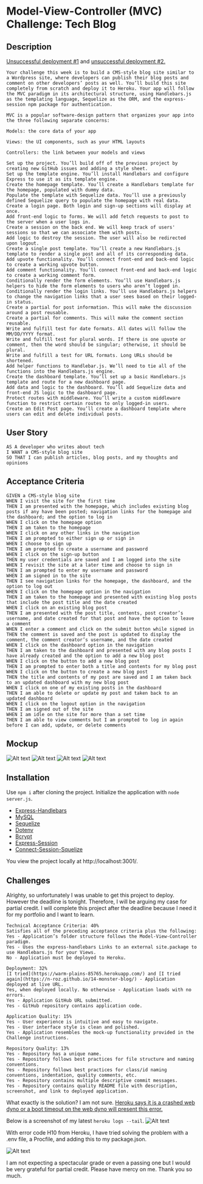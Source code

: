 # Model-View-Controller (MVC) Challenge: Tech Blog

## Description

[Unsuccessful deployment #1](https://warm-plains-85765.herokuapp.com/) and [unsuccessful deployment #2.](https://n-roz.github.io/14-monster-blog/) 

```
Your challenge this week is to build a CMS-style blog site similar to a Wordpress site, where developers can publish their blog posts and comment on other developers’ posts as well. You’ll build this site completely from scratch and deploy it to Heroku. Your app will follow the MVC paradigm in its architectural structure, using Handlebars.js as the templating language, Sequelize as the ORM, and the express-session npm package for authentication.
```

```
MVC is a popular software-design pattern that organizes your app into the three following separate concerns:

Models: the core data of your app

Views: the UI components, such as your HTML layouts

Controllers: the link between your models and views
```

```
Set up the project. You’ll build off of the previous project by creating new GitHub issues and adding a style sheet.
Set up the template engine. You’ll install Handlebars and configure Express to use it as its template engine.
Create the homepage template. You’ll create a Handlebars template for the homepage, populated with dummy data.
Populate the template with Sequelize data. You’ll use a previously defined Sequelize query to populate the homepage with real data.
Create a login page. Both login and sign-up sections will display at once.
Add front-end logic to forms. We will add fetch requests to post to the server when a user logs in.
Create a session on the back end. We will keep track of users' sessions so that we can associate them with posts.
Add logic to destroy the session. The user will also be redirected upon logout.
Create a single post template. You’ll create a new Handlebars.js template to render a single post and all of its corresponding data.
Add upvote functionality. You’ll connect front-end and back-end logic to create a working upvote button.
Add comment functionality. You’ll connect front-end and back-end logic to create a working comment form.
Conditionally render the form elements. You’ll use Handlebars.js helpers to hide the form elements to users who aren’t logged in.
Conditionally render the login links. You’ll use Handlebars.js helpers to change the navigation links that a user sees based on their logged-in status.
Create a partial for post information. This will make the discussion around a post reusable.
Create a partial for comments. This will make the comment section reusable.
Write and fulfill test for date formats. All dates will follow the MM/DD/YYYY format.
Write and fulfill test for plural words. If there is one upvote or comment, then the word should be singular; otherwise, it should be plural.
Write and fulfill a test for URL formats. Long URLs should be shortened.
Add helper functions to Handlebar.js. We’ll need to tie all of the functions into the Handlebars.js engine.
Create the dashboard template. You’ll set up a basic Handlebars.js template and route for a new dashboard page.
Add data and logic to the dashboard. You’ll add Sequelize data and front-end JS logic to the dashboard page.
Protect routes with middleware. You’ll write a custom middleware function to restrict certain routes to only logged-in users.
Create an Edit Post page. You’ll create a dashboard template where users can edit and delete individual posts.
```

## User Story
```
AS A developer who writes about tech
I WANT a CMS-style blog site
SO THAT I can publish articles, blog posts, and my thoughts and opinions
```

## Acceptance Criteria
```
GIVEN a CMS-style blog site
WHEN I visit the site for the first time
THEN I am presented with the homepage, which includes existing blog posts if any have been posted; navigation links for the homepage and the dashboard; and the option to log in
WHEN I click on the homepage option
THEN I am taken to the homepage
WHEN I click on any other links in the navigation
THEN I am prompted to either sign up or sign in
WHEN I choose to sign up
THEN I am prompted to create a username and password
WHEN I click on the sign-up button
THEN my user credentials are saved and I am logged into the site
WHEN I revisit the site at a later time and choose to sign in
THEN I am prompted to enter my username and password
WHEN I am signed in to the site
THEN I see navigation links for the homepage, the dashboard, and the option to log out
WHEN I click on the homepage option in the navigation
THEN I am taken to the homepage and presented with existing blog posts that include the post title and the date created
WHEN I click on an existing blog post
THEN I am presented with the post title, contents, post creator’s username, and date created for that post and have the option to leave a comment
WHEN I enter a comment and click on the submit button while signed in
THEN the comment is saved and the post is updated to display the comment, the comment creator’s username, and the date created
WHEN I click on the dashboard option in the navigation
THEN I am taken to the dashboard and presented with any blog posts I have already created and the option to add a new blog post
WHEN I click on the button to add a new blog post
THEN I am prompted to enter both a title and contents for my blog post
WHEN I click on the button to create a new blog post
THEN the title and contents of my post are saved and I am taken back to an updated dashboard with my new blog post
WHEN I click on one of my existing posts in the dashboard
THEN I am able to delete or update my post and taken back to an updated dashboard
WHEN I click on the logout option in the navigation
THEN I am signed out of the site
WHEN I am idle on the site for more than a set time
THEN I am able to view comments but I am prompted to log in again before I can add, update, or delete comments
```

## Mockup
![Alt text](assets/deployed2.png "Deployed 2")
![Alt text](assets/deployed3.png "Deployed 3")
![Alt text](assets/deployed1.png "Deployed 1")
![Alt text](assets/deployed4.png "Deployed 4")

## Installation
Use ```npm i``` after cloning the project. Initialize the application with ```node server.js```.

- [Express-Handlebars](https://www.npmjs.com/package/express-handlebars)
- [MySQL](https://www.npmjs.com/package/mysql2)
- [Sequelize](https://sequelize.org/docs/v6/getting-started/)
- [Dotenv](https://www.npmjs.com/package/dotenv)
- [Bcrypt](https://www.npmjs.com/package/bcrypt)
- [Express-Session](https://www.npmjs.com/package/express-session)
- [Connect-Session-Squelize](https://www.npmjs.com/package/connect-session-sequelize)

You view the project locally at http://localhost:3001/.

## Challenges
Alrighty, so unfortunately I was unable to get this project to deploy. However the deadline is tonight. Therefore, I will be arguing my case for partial credit. I will complete this project after the deadline because I need it for my portfolio and I want to learn.

```
Technical Acceptance Criteria: 40%
Satisfies all of the preceding acceptance criteria plus the following:
Yes - Application’s folder structure follows the Model-View-Controller paradigm.
Yes - Uses the express-handlebars Links to an external site.package to use Handlebars.js for your Views.
No - Application must be deployed to Heroku.

Deployment: 32%
[I tried](https://warm-plains-85765.herokuapp.com/) and [I tried again](https://n-roz.github.io/14-monster-blog/) - Application deployed at live URL.
Yes, when deployed locally. No otherwise - Application loads with no errors.
Yes - Application GitHub URL submitted.
Yes - GitHub repository contains application code.

Application Quality: 15%
Yes - User experience is intuitive and easy to navigate.
Yes - User interface style is clean and polished.
Yes - Application resembles the mock-up functionality provided in the Challenge instructions.

Repository Quality: 13%
Yes - Repository has a unique name.
Yes - Repository follows best practices for file structure and naming conventions.
Yes - Repository follows best practices for class/id naming conventions, indentation, quality comments, etc.
Yes - Repository contains multiple descriptive commit messages.
Yes - Repository contains quality README file with description, screenshot, and link to deployed application.
```

What exactly is the solution? I am not sure. [Heroku says it is a crashed web dyno or a boot timeout on the web dyno will present this error.](https://devcenter.heroku.com/articles/error-codes#h10-app-crashed)

Below is a screenshot of my latest ```heroku logs --tail```. 
![Alt text](assets/error4.png "Error 4")

With error code H10 from Heroku, I have tried solving the problem with a .env file, a Procfile, and adding this to my package.json.

![Alt text](assets/error3.png "Error 3")

I am not expecting a spectacular grade or even a passing one but I would be very grateful for partial credit. Please have mercy on me. Thank you so much.

